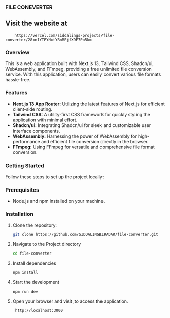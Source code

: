 ### FILE CONEVERTER
##  Visit the website at
        https://vercel.com/siddalings-projects/file-converter/28xn1YTPYNxtYBnMEjfX9E7Po5km


### Overview
This is a web application built with Next.js 13, Tailwind CSS, Shadcn/ui, WebAssembly, and FFmpeg, providing a free unlimited file conversion service. 
With this application, users can easily convert various file formats hassle-free.

### Features
- **Next.js 13 App Router:** Utilizing the latest features of Next.js for efficient client-side routing.
- **Tailwind CSS:** A utility-first CSS framework for quickly styling the application with minimal effort.
- **Shadcn/ui:** Integrating Shadcn/ui for sleek and customizable user interface components.
- **WebAssembly:** Harnessing the power of WebAssembly for high-performance and efficient file conversion directly in the browser.
- **FFmpeg:** Using FFmpeg for versatile and comprehensive file format conversion.

### Getting Started
Follow these steps to set up the project locally:

### Prerequisites
- Node.js and npm installed on your machine.

### Installation
1. Clone the repository:
   ```bash
   git clone https://github.com/SIDDALINGBIRADAR/file-converter.git
2. Navigate to the Project directory
   ```bash
   cd file-converter
4. Install dependencies
   ```bash
   npm install
6. Start the development
   ```bash
   npm run dev
8. Open your browser and visit ,to access the application.
   ```bash
    http://localhost:3000 
